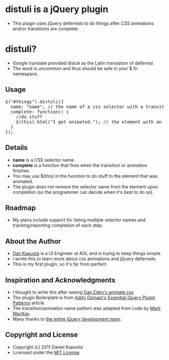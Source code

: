 # distuli is a jQuery plugin
* This plugin uses jQuery deferreds to do things after CSS animations and/or transitions are complete.

# distuli?
* Google translate provided distuli as the Latin translation of deferred.
* The word is uncommon and thus should be safe in your $.fn namespace.

## Usage
<pre>
$("#thingy").distuli({
  name: "name", // the name of a css selector with a transition or animation
  complete: function() {
    //do stuff
    $(this).html("I got animated."); // the element with an id of "thingy" now has "I got animated." in it.
  }
});
</pre>

## Details
* **name** is a CSS selector name.
* **complete** is a function that fires when the transition or animation finishes.
* You may use $(this) in the function to do stuff to the element that was animated.
* The plugin does not remove the selector name from the element upon completion (so the programmer can decide when it's best to do so).

## Roadmap
* My plans include support for listing multiple selector names and tracking/reporting completion of each step.

## About the Author
* [Dan Kapusta](http://about.me/dankapusta) is a UI Engineer at AOL and is trying to keep things simple.
* I wrote this to learn more about css animations and jQuery deferreds.
* This is my first plugin, so it's far from perfect.

## Inspiration and Acknowledgments
* I thought to write this after seeing [Dan Eden's animate.css](http://daneden.me/animate/)
* The plugin Boilerplate is from [Addy Osmani's](http://addyosmani.com) [Essential jQuery Plugin Patterns](http://coding.smashingmagazine.com/2011/10/11/essential-jquery-plugin-patterns/) article.
* The transition/animation name pattern was adapted from code by [Mark MacKay](http://duopixel.ca/).
* Many thanks to [the entire jQuery development team](http://jquery.org/team/).

## Copyright and License
* Copyright (c) 2011 Daniel Kapusta
* Licensed under the [MIT License](http://www.opensource.org/licenses/mit-license.php)
